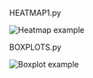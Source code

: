 HEATMAP1.py

![Heatmap example](http://i.stack.imgur.com/7B4Dk.png)


BOXPLOTS.py

![Boxplot example](http://i.stack.imgur.com/RdctR.png)

